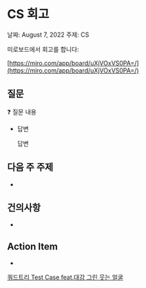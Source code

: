 # CS 회고

날짜: August 7, 2022
주제: CS

미로보드에서 회고를 합니다:

[https://miro.com/app/board/uXjVOxVS0PA=/](https://miro.com/app/board/uXjVOxVS0PA=/)

## 질문

<aside>
❓ 질문 내용

</aside>

- 답변
    
    답변
    

## 다음 주 주제

- 

## 건의사항

- 

## Action Item

- 

[쿼드트리 Test Case feat.대강 그린 웃는 얼굴](./%E1%84%8F%E1%85%AF%E1%84%83%E1%85%B3%E1%84%90%E1%85%B3%E1%84%85%E1%85%B5%20Test%20Case%20feat%20%E1%84%83%E1%85%A2%E1%84%80%E1%85%A1%E1%86%BC%20%E1%84%80%E1%85%B3%E1%84%85%E1%85%B5%E1%86%AB%20%E1%84%8B%E1%85%AE%E1%86%BA%E1%84%82%E1%85%B3%E1%86%AB%20%E1%84%8B%E1%85%A5%E1%86%AF%E1%84%80%E1%85%AE%E1%86%AF.md)